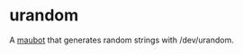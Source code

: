 # urandom
A [maubot](https://github.com/maubot/maubot) that generates random strings with /dev/urandom.
